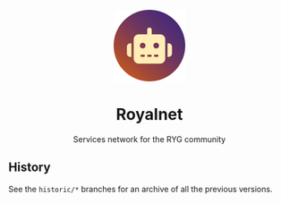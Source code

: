 <div align="center">

![](.media/icon-128x128_round.png)

# Royalnet

Services network for the RYG community

</div>

## History

See the `historic/*` branches for an archive of all the previous versions.
